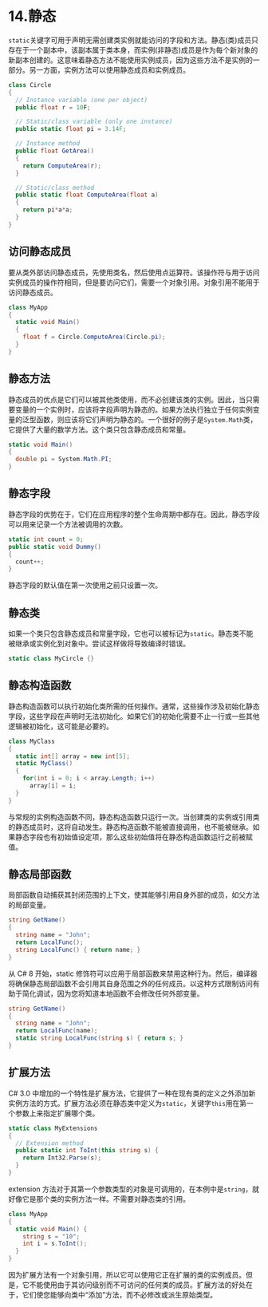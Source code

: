 # 14.静态

`static`关键字可用于声明无需创建类实例就能访问的字段和方法。静态(类)成员只存在于一个副本中，该副本属于类本身，而实例(非静态)成员是作为每个新对象的新副本创建的。这意味着静态方法不能使用实例成员，因为这些方法不是实例的一部分。另一方面，实例方法可以使用静态成员和实例成员。

```cs
class Circle
{
  // Instance variable (one per object)
  public float r = 10F;

  // Static/class variable (only one instance)
  public static float pi = 3.14F;

  // Instance method
  public float GetArea()
  {
    return ComputeArea(r);
  }

  // Static/class method
  public static float ComputeArea(float a)
  {
    return pi*a*a;
  }
}

```

## 访问静态成员

要从类外部访问静态成员，先使用类名，然后使用点运算符。该操作符与用于访问实例成员的操作符相同，但是要访问它们，需要一个对象引用。对象引用不能用于访问静态成员。

```cs
class MyApp
{
  static void Main()
  {
    float f = Circle.ComputeArea(Circle.pi);
  }
}

```

## 静态方法

静态成员的优点是它们可以被其他类使用，而不必创建该类的实例。因此，当只需要变量的一个实例时，应该将字段声明为静态的。如果方法执行独立于任何实例变量的泛型函数，则应该将它们声明为静态的。一个很好的例子是`System.Math`类，它提供了大量的数学方法。这个类只包含静态成员和常量。

```cs
static void Main()
{
  double pi = System.Math.PI;
}

```

## 静态字段

静态字段的优势在于，它们在应用程序的整个生命周期中都存在。因此，静态字段可以用来记录一个方法被调用的次数。

```cs
static int count = 0;
public static void Dummy()
{
  count++;
}

```

静态字段的默认值在第一次使用之前只设置一次。

## 静态类

如果一个类只包含静态成员和常量字段，它也可以被标记为`static`。静态类不能被继承或实例化到对象中。尝试这样做将导致编译时错误。

```cs
static class MyCircle {}

```

## 静态构造函数

静态构造函数可以执行初始化类所需的任何操作。通常，这些操作涉及初始化静态字段，这些字段在声明时无法初始化。如果它们的初始化需要不止一行或一些其他逻辑被初始化，这可能是必要的。

```cs
class MyClass
{
  static int[] array = new int[5];
  static MyClass()
  {
    for(int i = 0; i < array.Length; i++)
      array[i] = i;
  }
}

```

与常规的实例构造函数不同，静态构造函数只运行一次。当创建类的实例或引用类的静态成员时，这将自动发生。静态构造函数不能被直接调用，也不能被继承。如果静态字段也有初始值设定项，那么这些初始值将在静态构造函数运行之前被赋值。

## 静态局部函数

局部函数自动捕获其封闭范围的上下文，使其能够引用自身外部的成员，如父方法的局部变量。

```cs
string GetName()
{
  string name = "John";
  return LocalFunc();
  string LocalFunc() { return name; }
}

```

从 C# 8 开始，static 修饰符可以应用于局部函数来禁用这种行为。然后，编译器将确保静态局部函数不会引用其自身范围之外的任何成员。以这种方式限制访问有助于简化调试，因为您将知道本地函数不会修改任何外部变量。

```cs
string GetName()
{
  string name = "John";
  return LocalFunc(name);
  static string LocalFunc(string s) { return s; }
}

```

## 扩展方法

C# 3.0 中增加的一个特性是扩展方法，它提供了一种在现有类的定义之外添加新实例方法的方式。扩展方法必须在静态类中定义为`static`，关键字`this`用在第一个参数上来指定扩展哪个类。

```cs
static class MyExtensions
{
  // Extension method
  public static int ToInt(this string s) {
    return Int32.Parse(s);
  }
}

```

extension 方法对于其第一个参数类型的对象是可调用的，在本例中是`string`，就好像它是那个类的实例方法一样。不需要对静态类的引用。

```cs
class MyApp
{
  static void Main() {
    string s = "10";
    int i = s.ToInt();
  }
}

```

因为扩展方法有一个对象引用，所以它可以使用它正在扩展的类的实例成员。但是，它不能使用由于其访问级别而不可访问的任何类的成员。扩展方法的好处在于，它们使您能够向类中“添加”方法，而不必修改或派生原始类型。
